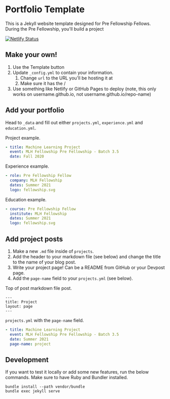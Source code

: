 # Portfolio Template

This is a Jekyll website template designed for Pre Fellowship Fellows. During the Pre Fellowship, you'll build a project

[![Netlify Status](https://api.netlify.com/api/v1/badges/97877b3e-9f36-4939-a24c-0b622f923d50/deploy-status)](https://app.netlify.com/sites/mlh-fellowship-portfolio/deploys)


## Make your own!

1. Use the Template button
2. Update `_config.yml` to contain your information.
    1. Change `url` to the URL you'll be hosting it at
    2. Make sure it has the /
3. Use something like Netlify or GitHub Pages to deploy (note, this only works on username.github.io, not username.github.io/repo-name)

## Add your portfolio

Head to `_data` and fill out either `projects.yml`, `experience.yml` and `education.yml`.

Project example.
```yaml
- title: Machine Learning Project
  event: MLH Fellowship Pre Fellowship - Batch 3.5
  date: Fall 2020
```

Experience example.
```yaml
- role: Pre Fellowship Fellow
  company: MLH Fellowship
  dates: Summer 2021
  logo: fellowship.svg
```

Education example.
```yaml
- course: Pre Fellowship Fellow
  institute: MLH Fellowship
  dates: Summer 2021
  logo: fellowship.svg
```
## Add project posts

1. Make a new `.md` file inside of `projects`.
2. Add the header to your markdown file (see below) and change the title to the name of your blog post.
3. Write your project page! Can be a README from GitHub or your Devpost page.
4. Add the `page-name` field to your `projects.yml` (see below).

Top of post markdown file post.
```
---
title: Project
layout: page
---
```

`projects.yml` with the `page-name` field.

```yaml
- title: Machine Learning Project
  event: MLH Fellowship Pre Fellowship - Batch 3.5
  date: Summer 2021
  page-name: project
```

## Development

If you want to test it locally or add some new features, run the below commands. Make sure to have Ruby and Bundler installed.

```
bundle install --path vendor/bundle
bundle exec jekyll serve
```
